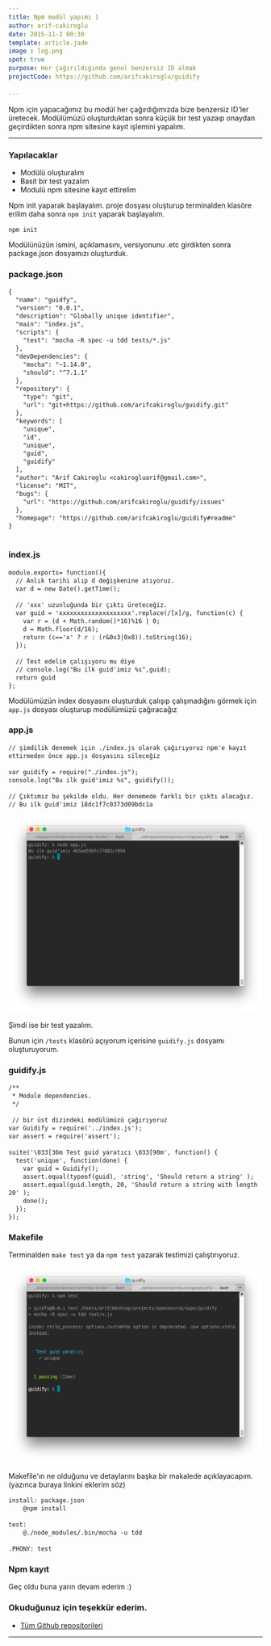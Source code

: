 ```yaml
---
title: Npm modül yapımı 1
author: arif-cakiroglu
date: 2015-11-2 00:30
template: article.jade
image : log.png
spot: true
purpose: Her çağırıldığında genel benzersiz ID almak
projectCode: https://github.com/arifcakiroglu/guidify

---
```


Npm için yapacağımız bu modül her çağırdığımızda bize benzersiz ID'ler üretecek. Modülümüzü oluşturduktan sonra küçük bir test yazaıp onaydan geçirdikten sonra npm sitesine kayıt işlemini yapalım.

----

### Yapılacaklar

* Modülü oluşturalım
* Basit bir test yazalım
* Modulü npm sitesine kayıt ettirelim

Npm init yaparak başlayalım. proje dosyası oluşturup terminalden klasöre erilim daha sonra `npm init` yaparak başlayalım.


```
npm init
```

Modülünüzün ismini, açıklamasını, versiyonunu .etc girdikten sonra package.json dosyamızı oluşturduk.



###  package.json

```
{
  "name": "guidfy",
  "version": "0.0.1",
  "description": "Globally unique identifier",
  "main": "index.js",
  "scripts": {
    "test": "mocha -R spec -u tdd tests/*.js"
  },
  "devDependencies": {
    "mocha": "~1.14.0",
    "should": "^7.1.1"
  },
  "repository": {
    "type": "git",
    "url": "git+https://github.com/arifcakiroglu/guidify.git"
  },
  "keywords": [
    "unique",
    "id",
    "unique",
    "guid",
    "guidify"
  ],
  "author": "Arif Cakiroglu <cakirogluarif@gmail.com>",
  "license": "MIT",
  "bugs": {
    "url": "https://github.com/arifcakiroglu/guidify/issues"
  },
  "homepage": "https://github.com/arifcakiroglu/guidify#readme"
}


```


### index.js

```
module.exports= function(){
  // Anlık tarihi alıp d değişkenine atıyoruz.
  var d = new Date().getTime();

  // 'xxx' uzunluğunda bir çıktı üreteceğiz.
  var guid = 'xxxxxxxxxxxxxxxxxxxx'.replace(/[x]/g, function(c) {
    var r = (d + Math.random()*16)%16 | 0;
    d = Math.floor(d/16);
    return (c=='x' ? r : (r&0x3|0x8)).toString(16);
  });

  // Test edelim çalışıyoru mu diye
  // console.log("Bu ilk guid'imiz %s",guid);
  return guid
};
```

Modülümüzün index dosyasını oluşturduk çalışıp çalışmadığını görmek için `app.js` dosyası oluşturup modülümüzü çağıracağız


### app.js

```
// şimdilik denemek için ./index.js olarak çağırıyoruz npm'e kayıt ettirmeden önce app.js dosyasını sileceğiz

var guidify = require("./index.js");
console.log("Bu ilk guid'imiz %s", guidify());

// Çıktımız bu şekilde oldu. Her denemede farklı bir çıktı alacağız.
// Bu ilk guid'imiz 18dc1f7c0373d09bdc1a

```
![ilk çıktı](log.png)



Şimdi ise bir test yazalım.

Bunun için `/tests` klasörü açıyorum içerisine `guidify.js` dosyamı oluşturuyorum.

### guidify.js

```
/**
 * Module dependencies.
 */

 // bir üst dizindeki modülümüzü çağırıyoruz
var Guidify = require('../index.js');
var assert = require('assert');

suite('\033[36m Test guid yaratıcı \033[90m', function() {
  test('unique', function(done) {
    var guid = Guidify();
    assert.equal(typeof(guid), 'string', 'Should return a string' );
    assert.equal(guid.length, 20, 'Should return a string with length 20' );
    done();
  });
});
```



### Makefile

Terminalden `make test` ya da `npm test` yazarak testimizi çalıştırıyoruz.

![test](test.png)


Makefile'ın ne olduğunu ve detaylarını başka bir makalede açıklayacapım. (yazınca buraya linkini eklerim söz)

```
install: package.json
	@npm install

test:
	@./node_modules/.bin/mocha -u tdd

.PHONY: test
```


### Npm kayıt

Geç oldu buna yarın devam ederim :)











### Okuduğunuz için teşekkür ederim.


* [Tüm Github repositorileri](https://github.com/nodejs-dersleri)























---
